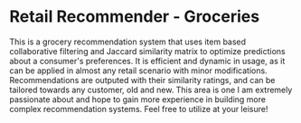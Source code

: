 # Retail Recommender - Groceries

This is a grocery recommendation system that uses item based collaborative filtering and Jaccard similarity matrix to optimize predictions about a consumer's preferences. It is efficient and dynamic in usage, as it can be applied in almost any retail scenario with minor modifications. Recommendations are outputed with their similarity ratings, and can be tailored towards any customer, old and new.
This area is one I am extremely passionate about and hope to gain more experience in building more complex recommendation systems.
Feel free to utilize at your leisure! 
